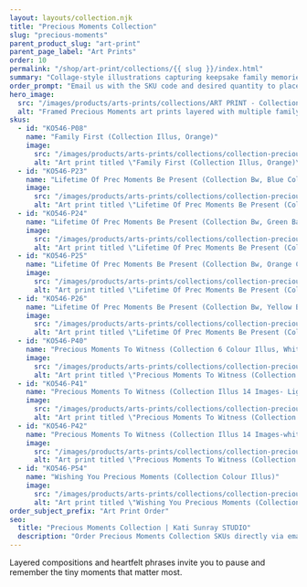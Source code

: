 ```yaml
---
layout: layouts/collection.njk
title: "Precious Moments Collection"
slug: "precious-moments"
parent_product_slug: "art-print"
parent_page_label: "Art Prints"
order: 10
permalink: "/shop/art-print/collections/{{ slug }}/index.html"
summary: "Collage-style illustrations capturing keepsake family memories."
order_prompt: "Email us with the SKU code and desired quantity to place your order."
hero_image:
  src: "/images/products/arts-prints/collections/ART PRINT - Collection ‘Precious Moments’.jpg"
  alt: "Framed Precious Moments art prints layered with multiple family vignettes."
skus:
  - id: "KO546-P08"
    name: "Family First (Collection Illus, Orange)"
    image:
      src: "/images/products/arts-prints/collections/collection-precious-moments/KO546-P08_Art print 8.5x11_Collection Precious Moments_Family first - collection illus - orange.jpg"
      alt: "Art print titled \"Family First (Collection Illus, Orange)\" from the Precious Moments Collection."
  - id: "KO546-P23"
    name: "Lifetime Of Prec Moments Be Present (Collection Bw, Blue Coloured)"
    image:
      src: "/images/products/arts-prints/collections/collection-precious-moments/KO546-P23_Art print 8.5x11_Collection Precious Moments_Lifetime Of Prec Moments Be Present - Collection Bw - Blue Coloured.jpg"
      alt: "Art print titled \"Lifetime Of Prec Moments Be Present (Collection Bw, Blue Coloured)\" from the Precious Moments Collection."
  - id: "KO546-P24"
    name: "Lifetime Of Prec Moments Be Present (Collection Bw, Green Back)"
    image:
      src: "/images/products/arts-prints/collections/collection-precious-moments/KO546-P24_Art print 8.5x11_Collection Precious Moments_Lifetime Of Prec Moments Be Present - Collection Bw - Green Back.jpg"
      alt: "Art print titled \"Lifetime Of Prec Moments Be Present (Collection Bw, Green Back)\" from the Precious Moments Collection."
  - id: "KO546-P25"
    name: "Lifetime Of Prec Moments Be Present (Collection Bw, Orange Color)"
    image:
      src: "/images/products/arts-prints/collections/collection-precious-moments/KO546-P25_Art print 8.5x11_Collection Precious Moments_Lifetime Of Prec Moments Be Present - Collection Bw - Orange Color.jpg"
      alt: "Art print titled \"Lifetime Of Prec Moments Be Present (Collection Bw, Orange Color)\" from the Precious Moments Collection."
  - id: "KO546-P26"
    name: "Lifetime Of Prec Moments Be Present (Collection Bw, Yellow Back)"
    image:
      src: "/images/products/arts-prints/collections/collection-precious-moments/KO546-P26_Art print 8.5x11_Collection Precious Moments_Lifetime Of Prec Moments Be Present - Collection Bw - Yellow Back.jpg"
      alt: "Art print titled \"Lifetime Of Prec Moments Be Present (Collection Bw, Yellow Back)\" from the Precious Moments Collection."
  - id: "KO546-P40"
    name: "Precious Moments To Witness (Collection 6 Colour Illus, White)"
    image:
      src: "/images/products/arts-prints/collections/collection-precious-moments/KO546-P40_Art print 8.5x11_Collection Precious Moments_Precious Moments To Witness - Collection 6 Colour Illus - White.jpg"
      alt: "Art print titled \"Precious Moments To Witness (Collection 6 Colour Illus, White)\" from the Precious Moments Collection."
  - id: "KO546-P41"
    name: "Precious Moments To Witness (Collection Illus 14 Images- Light Re)"
    image:
      src: "/images/products/arts-prints/collections/collection-precious-moments/KO546-P41_Art print 8.5x11_Collection Precious Moments_Precious moments to witness -  collection illus 14 images- light re.jpg"
      alt: "Art print titled \"Precious Moments To Witness (Collection Illus 14 Images- Light Re)\" from the Precious Moments Collection."
  - id: "KO546-P42"
    name: "Precious Moments To Witness (Collection Illus 14 Images-white)"
    image:
      src: "/images/products/arts-prints/collections/collection-precious-moments/KO546-P42_Art print 8.5x11_Collection Precious Moments_Precious moments to witness -  collection illus 14 images-white.jpg"
      alt: "Art print titled \"Precious Moments To Witness (Collection Illus 14 Images-white)\" from the Precious Moments Collection."
  - id: "KO546-P54"
    name: "Wishing You Precious Moments (Collection Colour Illus)"
    image:
      src: "/images/products/arts-prints/collections/collection-precious-moments/KO546-P54_Art print 8.5x11_Collection Precious Moments_Wishing you precious moments -  collection colour illus_white.jpg"
      alt: "Art print titled \"Wishing You Precious Moments (Collection Colour Illus)\" with white illustration."
order_subject_prefix: "Art Print Order"
seo:
  title: "Precious Moments Collection | Kati Sunray STUDIO"
  description: "Order Precious Moments Collection SKUs directly via email."
---
```


Layered compositions and heartfelt phrases invite you to pause and remember the tiny moments that matter most.

